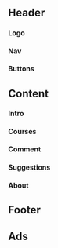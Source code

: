 ## Header

#### Logo

#### Nav

#### Buttons

## Content

#### Intro

#### Courses

#### Comment

#### Suggestions

#### About

## Footer

## Ads

